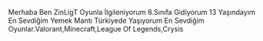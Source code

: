 Merhaba Ben ZinLigT
Oyunla İlgileniyorum
8.Sınıfa Gidiyorum 13 Yaşındayım
En Sevdiğim Yemek Mantı
Türkiyede Yaşıyorum
En Sevdiğim Oyunlar.Valorant,Minecraft,League Of Legends,Crysis
